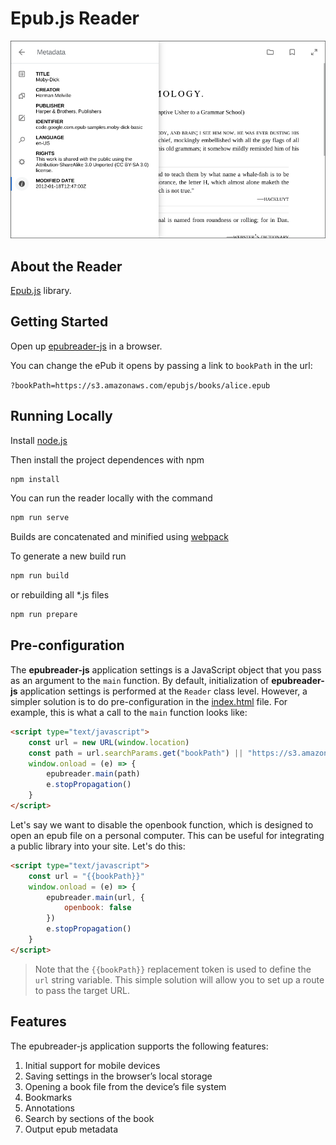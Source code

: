 # Epub.js Reader

![UI](demo-ui.png)

## About the Reader

[Epub.js](https://github.com/futurepress/epub.js) library.


## Getting Started

Open up [epubreader-js](https://intity.github.io/epubjs-reader/) in a browser.

You can change the ePub it opens by passing a link to `bookPath` in the url:

`?bookPath=https://s3.amazonaws.com/epubjs/books/alice.epub`

## Running Locally

Install [node.js](https://nodejs.org/en/)

Then install the project dependences with npm

```javascript
npm install
```

You can run the reader locally with the command

```javascript
npm run serve
```

Builds are concatenated and minified using [webpack](https://github.com/webpack/webpack)

To generate a new build run

```javascript
npm run build
```

or rebuilding all *.js files

```javascript
npm run prepare
```

## Pre-configuration

The **epubreader-js** application settings is a JavaScript object that you pass as an argument to the `main` function. By default, initialization of **epubreader-js** application settings is performed at the `Reader` class level. However, a simpler solution is to do pre-configuration in the [index.html](dist/index.html) file. For example, this is what a call to the `main` function looks like:

```html
<script type="text/javascript">
    const url = new URL(window.location)
    const path = url.searchParams.get("bookPath") || "https://s3.amazonaws.com/moby-dick/"
    window.onload = (e) => {
        epubreader.main(path)
        e.stopPropagation()
    }
</script>
```

Let's say we want to disable the openbook function, which is designed to open an epub file on a personal computer. This can be useful for integrating a public library into your site. Let's do this:

```html
<script type="text/javascript">
    const url = "{{bookPath}}"
    window.onload = (e) => {
        epubreader.main(url, {
            openbook: false
        })
        e.stopPropagation()
    }
</script>
```

> Note that the `{{bookPath}}` replacement token is used to define the `url` string variable. This simple solution will allow you to set up a route to pass the target URL.

## Features

The epubreader-js application supports the following features:

1. Initial support for mobile devices
2. Saving settings in the browser’s local storage
3. Opening a book file from the device’s file system
4. Bookmarks
5. Annotations
6. Search by sections of the book
7. Output epub metadata
